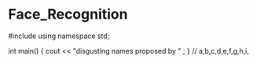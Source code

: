 # Face_Recognition
#include <isostream>
using namespace std; 

int main()
{
cout << "disgusting names proposed by " ;
}
// a,b,c,d,e,f,g,h,i,
